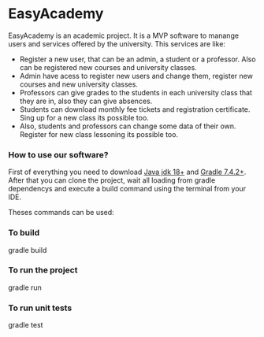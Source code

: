 # EasyAcademy

EasyAcademy is an academic project. It is a MVP software to manange users and services offered by the university. This services are like:
- Register a new user, that can be an admin, a student or a professor. Also can be registered new courses and university classes.
- Admin have acess to register new users and change them, register new courses and new university classes.
- Professors can give grades to the students in each university class that they are in, also they can give absences.
- Students can download monthly fee tickets and registration certificate. Sing up for a new class its possible too.
- Also, students and professors can change some data of their own. Register for new class lessoning its possible too.

### How to use our software?
First of everything you need to download [Java jdk 18+](https://www.oracle.com/java/technologies/javase/jdk18-archive-downloads.html) and [Gradle 7.4.2+](https://gradle.org/install/).
After that you can clone the project, wait all loading from gradle dependencys  and execute a build command using the terminal from your IDE.

Theses commands can be used:

### To build
  gradle build

### To run the project
  gradle run

### To run unit tests
  gradle test
